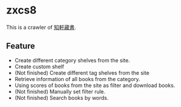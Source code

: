 # zxcs8
This is a crawler of [知軒藏書](http://www.zxcs8.com/map.html). 

## Feature
* Create different category shelves from the site.
* Create custom shelf
* (Not finished) Create different tag shelves from the site
* Retrieve information of all books from the category.
* Using scores of books from the site as filter and download books.
* (Not finished) Manually set filter rule.
* (Not finished) Search books by words.
